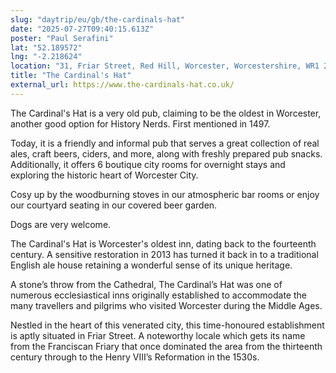 ```yaml
---
slug: "daytrip/eu/gb/the-cardinals-hat"
date: "2025-07-27T09:40:15.613Z"
poster: "Paul Serafini"
lat: "52.189572"
lng: "-2.218624"
location: "31, Friar Street, Red Hill, Worcester, Worcestershire, WR1 2NF"
title: "The Cardinal's Hat"
external_url: https://www.the-cardinals-hat.co.uk/
---
```

The Cardinal's Hat is a very old pub, claiming to be the oldest in Worcester, another good option for History Nerds. First mentioned in 1497.

Today, it is a friendly and informal pub that serves a great collection of real ales, craft beers, ciders, and more, along with freshly prepared pub snacks. Additionally, it offers 6 boutique city rooms for overnight stays and exploring the historic heart of Worcester City.

Cosy up by the woodburning stoves in our atmospheric bar rooms or enjoy our courtyard seating in our covered beer garden.

​Dogs are very welcome.

The Cardinal's Hat is Worcester's oldest inn, dating back to the fourteenth century. A sensitive restoration in 2013 has turned it back in to a traditional English ale house retaining a wonderful sense of its unique heritage.

A stone’s throw from the Cathedral, The Cardinal’s Hat was one of numerous ecclesiastical inns originally established to accommodate the many travellers and pilgrims who visited Worcester during the Middle Ages.

Nestled in the heart of this venerated city, this time-honoured establishment is aptly situated in Friar Street. A noteworthy locale which gets its name from the Franciscan Friary that once dominated the area from the thirteenth century through to the Henry VIII’s Reformation in the 1530s.
